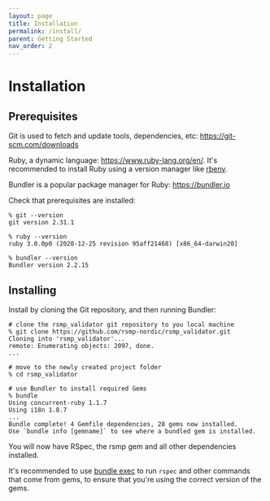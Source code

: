 ```yaml
---
layout: page
title: Installation
permalink: /install/
parent: Getting Started
nav_order: 2
---
```


# Installation

## Prerequisites
Git is used to fetch and update tools, dependencies, etc: https://git-scm.com/downloads

Ruby, a dynamic language: https://www.ruby-lang.org/en/. It's recommended to install Ruby using a version manager like [rbenv](https://github.com/rbenv/rbenv). 

Bundler is a popular package manager for Ruby: https://bundler.io

Check that prerequisites are installed:

```
% git --version
git version 2.31.1

% ruby --version
ruby 3.0.0p0 (2020-12-25 revision 95aff21468) [x86_64-darwin20]

% bundler --version
Bundler version 2.2.15
```

## Installing
Install by cloning the Git repository, and then running Bundler:

```
# clone the rsmp_validator git repository to you local machine
% git clone https://github.com/rsmp-nordic/rsmp_validator.git
Cloning into 'rsmp_validator'...
remote: Enumerating objects: 2097, done.
...

# move to the newly created project folder
% cd rsmp_validator

# use Bundler to install required Gems 
% bundle 
Using concurrent-ruby 1.1.7
Using i18n 1.8.7
...
Bundle complete! 4 Gemfile dependencies, 28 gems now installed.
Use `bundle info [gemname]` to see where a bundled gem is installed.
```

You will now have RSpec, the rsmp gem and all other dependencies installed.

It's recommended to use [bundle exec](https://bundler.io/man/bundle-exec.1.html) to run `rspec` and other commands that come from gems, to ensure that you're using the correct version of the gems.
